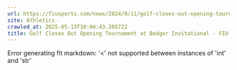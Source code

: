 ```yaml
---
url: https://fiusports.com/news/2024/9/11/golf-closes-out-opening-tournament-at-badger-invitational.aspx
site: Athletics
crawled_at: 2025-05-13T10:04:43.385722
title: Golf Closes Out Opening Tournament at Badger Invitational - FIU Athletics
---
```


Error generating fit markdown: '<' not supported between instances of 'int' and 'str'
